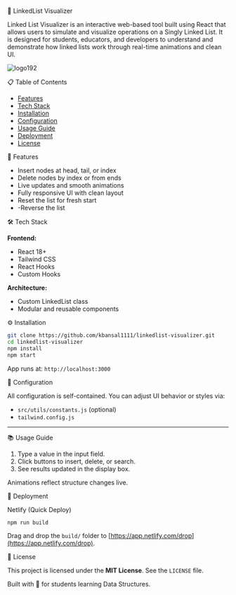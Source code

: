 🔗 LinkedList Visualizer

Linked List Visualizer is an interactive web-based tool built using React that allows users to simulate and visualize operations on a Singly Linked List. It is designed for students, educators, and developers to understand and demonstrate how linked lists work through real-time animations and clean UI.


![logo192](https://github.com/user-attachments/assets/90aa3610-2112-4de7-b1da-b406e8d4c7b3)

📋 Table of Contents

- [Features](#features)
- [Tech Stack](#tech-stack)
- [Installation](#installation)
- [Configuration](#configuration)
- [Usage Guide](#usage-guide)
- [Deployment](#deployment)
- [License](#license)

🚀 Features

- Insert nodes at head, tail, or index
- Delete nodes by index or from ends
- Live updates and smooth animations
- Fully responsive UI with clean layout
- Reset the list for fresh start
- -Reverse the list

🛠 Tech Stack

**Frontend:**  
- React 18+  
- Tailwind CSS  
- React Hooks  
- Custom Hooks 

**Architecture:**  
- Custom LinkedList class  
- Modular and reusable components  

⚙ Installation

```bash
git clone https://github.com/kbansal1111/linkedlist-visualizer.git
cd linkedlist-visualizer
npm install
npm start
```

App runs at: `http://localhost:3000`

🔧 Configuration

All configuration is self-contained. You can adjust UI behavior or styles via:
- `src/utils/constants.js` (optional)
- `tailwind.config.js`

---

📚 Usage Guide

1. Type a value in the input field.
2. Click buttons to insert, delete, or search.
3. See results updated in the display box.

Animations reflect structure changes live.

🚀 Deployment

Netlify (Quick Deploy)
```bash
npm run build
```
Drag and drop the `build/` folder to [https://app.netlify.com/drop](https://app.netlify.com/drop).

📄 License

This project is licensed under the **MIT License**. See the `LICENSE` file.

Built with 💙 for students learning Data Structures.
